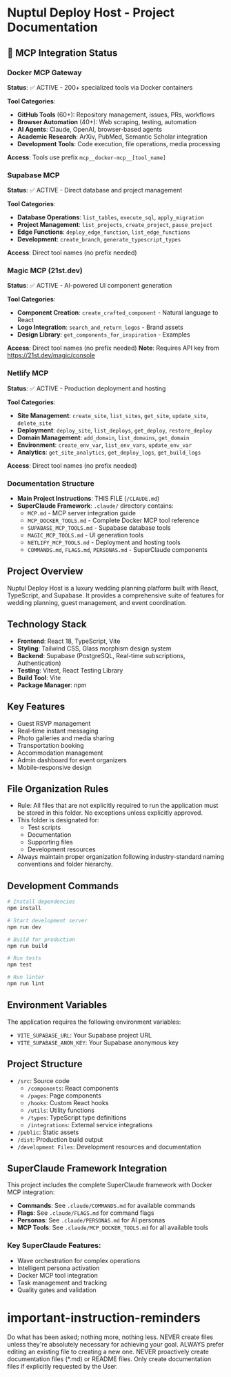 # Nuptul Deploy Host - Project Documentation

## 🚀 MCP Integration Status

### Docker MCP Gateway
**Status**: ✅ ACTIVE - 200+ specialized tools via Docker containers

**Tool Categories**:
- **GitHub Tools** (60+): Repository management, issues, PRs, workflows
- **Browser Automation** (40+): Web scraping, testing, automation
- **AI Agents**: Claude, OpenAI, browser-based agents
- **Academic Research**: ArXiv, PubMed, Semantic Scholar integration
- **Development Tools**: Code execution, file operations, media processing

**Access**: Tools use prefix `mcp__docker-mcp__[tool_name]`

### Supabase MCP
**Status**: ✅ ACTIVE - Direct database and project management

**Tool Categories**:
- **Database Operations**: `list_tables`, `execute_sql`, `apply_migration`
- **Project Management**: `list_projects`, `create_project`, `pause_project`
- **Edge Functions**: `deploy_edge_function`, `list_edge_functions`
- **Development**: `create_branch`, `generate_typescript_types`

**Access**: Direct tool names (no prefix needed)

### Magic MCP (21st.dev)
**Status**: ✅ ACTIVE - AI-powered UI component generation

**Tool Categories**:
- **Component Creation**: `create_crafted_component` - Natural language to React
- **Logo Integration**: `search_and_return_logos` - Brand assets
- **Design Library**: `get_components_for_inspiration` - Examples

**Access**: Direct tool names (no prefix needed)
**Note**: Requires API key from https://21st.dev/magic/console

### Netlify MCP
**Status**: ✅ ACTIVE - Production deployment and hosting

**Tool Categories**:
- **Site Management**: `create_site`, `list_sites`, `get_site`, `update_site`, `delete_site`
- **Deployment**: `deploy_site`, `list_deploys`, `get_deploy`, `restore_deploy`
- **Domain Management**: `add_domain`, `list_domains`, `get_domain`
- **Environment**: `create_env_var`, `list_env_vars`, `update_env_var`
- **Analytics**: `get_site_analytics`, `get_deploy_logs`, `get_build_logs`

**Access**: Direct tool names (no prefix needed)

### Documentation Structure
- **Main Project Instructions**: THIS FILE (`/CLAUDE.md`)
- **SuperClaude Framework**: `.claude/` directory contains:
  - `MCP.md` - MCP server integration guide
  - `MCP_DOCKER_TOOLS.md` - Complete Docker MCP tool reference
  - `SUPABASE_MCP_TOOLS.md` - Supabase database tools
  - `MAGIC_MCP_TOOLS.md` - UI generation tools
  - `NETLIFY_MCP_TOOLS.md` - Deployment and hosting tools
  - `COMMANDS.md`, `FLAGS.md`, `PERSONAS.md` - SuperClaude components

## Project Overview

Nuptul Deploy Host is a luxury wedding planning platform built with React, TypeScript, and Supabase. It provides a comprehensive suite of features for wedding planning, guest management, and event coordination.

## Technology Stack

- **Frontend**: React 18, TypeScript, Vite
- **Styling**: Tailwind CSS, Glass morphism design system
- **Backend**: Supabase (PostgreSQL, Real-time subscriptions, Authentication)
- **Testing**: Vitest, React Testing Library
- **Build Tool**: Vite
- **Package Manager**: npm

## Key Features

- Guest RSVP management
- Real-time instant messaging
- Photo galleries and media sharing
- Transportation booking
- Accommodation management
- Admin dashboard for event organizers
- Mobile-responsive design

## File Organization Rules

- Rule: All files that are not explicitly required to run the application must be stored in this folder. No exceptions unless explicitly approved.
- This folder is designated for:
  - Test scripts
  - Documentation
  - Supporting files
  - Development resources
- Always maintain proper organization following industry-standard naming conventions and folder hierarchy.

## Development Commands

```bash
# Install dependencies
npm install

# Start development server
npm run dev

# Build for production
npm run build

# Run tests
npm test

# Run linter
npm run lint
```

## Environment Variables

The application requires the following environment variables:

- `VITE_SUPABASE_URL`: Your Supabase project URL
- `VITE_SUPABASE_ANON_KEY`: Your Supabase anonymous key

## Project Structure

- `/src`: Source code
  - `/components`: React components
  - `/pages`: Page components
  - `/hooks`: Custom React hooks
  - `/utils`: Utility functions
  - `/types`: TypeScript type definitions
  - `/integrations`: External service integrations
- `/public`: Static assets
- `/dist`: Production build output
- `/development Files`: Development resources and documentation

## SuperClaude Framework Integration

This project includes the complete SuperClaude framework with Docker MCP integration:

- **Commands**: See `.claude/COMMANDS.md` for available commands
- **Flags**: See `.claude/FLAGS.md` for command flags
- **Personas**: See `.claude/PERSONAS.md` for AI personas
- **MCP Tools**: See `.claude/MCP_DOCKER_TOOLS.md` for all available tools

### Key SuperClaude Features:
- Wave orchestration for complex operations
- Intelligent persona activation
- Docker MCP tool integration
- Task management and tracking
- Quality gates and validation

# important-instruction-reminders
Do what has been asked; nothing more, nothing less.
NEVER create files unless they're absolutely necessary for achieving your goal.
ALWAYS prefer editing an existing file to creating a new one.
NEVER proactively create documentation files (*.md) or README files. Only create documentation files if explicitly requested by the User.